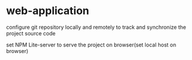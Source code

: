 # web-application
configure git repository locally and remotely to track and synchronize the project source code

set NPM Lite-server to serve the project on browser(set local host on browser)
